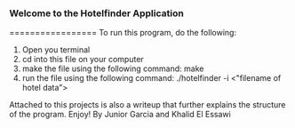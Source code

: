 ### Welcome to the Hotelfinder Application
=================
To run this program, do the following:
1. Open you terminal
2. cd into this file on your computer
3. make the file using the following command: make
4. run the file using the following command: ./hotelfinder -i <"filename of hotel data">

Attached to this projects is also a writeup that further explains the structure of the program. 
Enjoy!
By Junior Garcia and Khalid El Essawi
